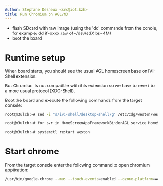 ```yaml
---
Author: Stephane Desneux <sdx@iot.bzh>
title: Run Chromium on AGL/M3
---
```


* flash SDcard with raw image (using the 'dd' commande from the conole, for example: dd if=xxxx.raw of=/dev/sdX bs=4M)
* boot the board

# Runtime setup

When board starts, you should see the usual AGL homescreen base on IVI-Shell extension.

But Chromium is not compatible with this extension so we have to revert to a more usual protocol (XDG-Shell).

Boot the board and execute the following commands from the target console:

```bash
root@m3ulcb:~# sed -i "s/ivi-shell/desktop-shell/g" /etc/xdg/weston/weston.ini

root@m3ulcb:~# for svr in HomeScreenAppFrameworkBinderAGL.service HomeScreen WindowManager.service; do systemctl --user stop $svr; systemctl --user disable $svr; done

root@m3ulcb:~# systemctl restart weston
```

# Start chrome

From the target console enter the following command to open chromium application:

```bash
/usr/bin/google-chrome --mus --touch-events=enabled --ozone-platform=wayland --no-sandbox --enable-wayland-ime --use-ime-service http://docs.iot.bzh
```



